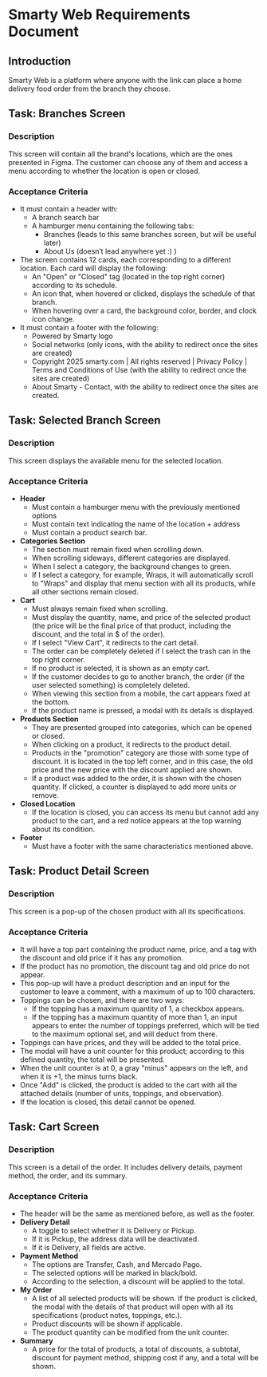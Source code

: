 # Smarty Web Requirements Document

## Introduction

Smarty Web is a platform where anyone with the link can place a home delivery food order from the branch they choose.

## Task: Branches Screen

### Description

This screen will contain all the brand's locations, which are the ones presented in Figma. The customer can choose any of them and access a menu according to whether the location is open or closed.

### Acceptance Criteria

- It must contain a header with:
  - A branch search bar
  - A hamburger menu containing the following tabs:
    - Branches (leads to this same branches screen, but will be useful later)
    - About Us (doesn’t lead anywhere yet :) )
- The screen contains 12 cards, each corresponding to a different location. Each card will display the following:
  - An "Open" or "Closed" tag (located in the top right corner) according to its schedule.
  - An icon that, when hovered or clicked, displays the schedule of that branch.
  - When hovering over a card, the background color, border, and clock icon change.
- It must contain a footer with the following:
  - Powered by Smarty logo
  - Social networks (only icons, with the ability to redirect once the sites are created)
  - Copyright 2025 smarty.com | All rights reserved | Privacy Policy | Terms and Conditions of Use (with the ability to redirect once the sites are created)
  - About Smarty - Contact, with the ability to redirect once the sites are created.

## Task: Selected Branch Screen

### Description

This screen displays the available menu for the selected location.

### Acceptance Criteria

- **Header**
  - Must contain a hamburger menu with the previously mentioned options
  - Must contain text indicating the name of the location + address
  - Must contain a product search bar.
- **Categories Section**
  - The section must remain fixed when scrolling down.
  - When scrolling sideways, different categories are displayed.
  - When I select a category, the background changes to green.
  - If I select a category, for example, Wraps, it will automatically scroll to "Wraps" and display that menu section with all its products, while all other sections remain closed.
- **Cart**
  - Must always remain fixed when scrolling.
  - Must display the quantity, name, and price of the selected product (the price will be the final price of that product, including the discount, and the total in $ of the order).
  - If I select "View Cart", it redirects to the cart detail.
  - The order can be completely deleted if I select the trash can in the top right corner.
  - If no product is selected, it is shown as an empty cart.
  - If the customer decides to go to another branch, the order (if the user selected something) is completely deleted.
  - When viewing this section from a mobile, the cart appears fixed at the bottom.
  - If the product name is pressed, a modal with its details is displayed.
- **Products Section**
  - They are presented grouped into categories, which can be opened or closed.
  - When clicking on a product, it redirects to the product detail.
  - Products in the "promotion" category are those with some type of discount. It is located in the top left corner, and in this case, the old price and the new price with the discount applied are shown.
  - If a product was added to the order, it is shown with the chosen quantity. If clicked, a counter is displayed to add more units or remove.
- **Closed Location**
  - If the location is closed, you can access its menu but cannot add any product to the cart, and a red notice appears at the top warning about its condition.
- **Footer**
  - Must have a footer with the same characteristics mentioned above.

## Task: Product Detail Screen

### Description

This screen is a pop-up of the chosen product with all its specifications.

### Acceptance Criteria

- It will have a top part containing the product name, price, and a tag with the discount and old price if it has any promotion.
- If the product has no promotion, the discount tag and old price do not appear.
- This pop-up will have a product description and an input for the customer to leave a comment, with a maximum of up to 100 characters.
- Toppings can be chosen, and there are two ways:
  - If the topping has a maximum quantity of 1, a checkbox appears.
  - If the topping has a maximum quantity of more than 1, an input appears to enter the number of toppings preferred, which will be tied to the maximum optional set, and will deduct from there.
- Toppings can have prices, and they will be added to the total price.
- The modal will have a unit counter for this product; according to this defined quantity, the total will be presented.
- When the unit counter is at 0, a gray "minus" appears on the left, and when it is +1, the minus turns black.
- Once "Add" is clicked, the product is added to the cart with all the attached details (number of units, toppings, and observation).
- If the location is closed, this detail cannot be opened.

## Task: Cart Screen

### Description

This screen is a detail of the order. It includes delivery details, payment method, the order, and its summary.

### Acceptance Criteria

- The header will be the same as mentioned before, as well as the footer.
- **Delivery Detail**
  - A toggle to select whether it is Delivery or Pickup.
  - If it is Pickup, the address data will be deactivated.
  - If it is Delivery, all fields are active.
- **Payment Method**
  - The options are Transfer, Cash, and Mercado Pago.
  - The selected options will be marked in black/bold.
  - According to the selection, a discount will be applied to the total.
- **My Order**
  - A list of all selected products will be shown. If the product is clicked, the modal with the details of that product will open with all its specifications (product notes, toppings, etc.).
  - Product discounts will be shown if applicable.
  - The product quantity can be modified from the unit counter.
- **Summary**
  - A price for the total of products, a total of discounts, a subtotal, discount for payment method, shipping cost if any, and a total will be shown.